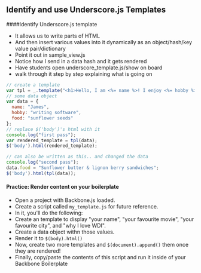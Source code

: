 
## Identify and use Underscore.js Templates


####Identify Underscore.js template

- It allows us to write parts of HTML
- And then insert various values into it dynamically as an object/hash/key value pair/dictionary
- Point it out in sample_view.js
- Notice how I send in a data hash and it gets rendered
- Have students open underscore_template.js/show on board
- walk through it step by step explaining what is going on

```javascript
// create a template
var tpl = _.template("<h1>Hello, I am <%= name %>! I enjoy <%= hobby %> and <%= food %>.</h1>");
// some data object
var data = {
  name: "James",
  hobby: "writing software",
  food: "sunflower seeds"
};
// replace $('body')'s html with it
console.log("first pass");
var rendered_template = tpl(data);
$('body').html(rendered_template);

// can also be written as this.. and changed the data
console.log("second pass");
data.food = "Sunflower butter & lignon berry sandwiches";
$('body').html(tpl(data));
```

#### Practice: Render content on your boilerplate
- Open a project with Backbone.js loaded.
- Create a script called `my_template.js` for future reference.
- In it, you'll do the following:
- Create an template to display "your name", "your favourite movie", "your favourite city", and "why I love WDI".
- Create a data object withn those values.
- Render it to `$(body).html()`
- Now, create two more templates and `$(document).append()`  them once they are rendered!
- Finally, copy/paste the contents of this script and run it inside of your Backbone Boilerplate
